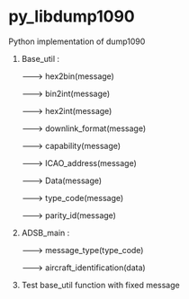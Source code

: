 # py_libdump1090
Python implementation of dump1090  
1) Base_util :

   ---> hex2bin(message)
   
   ---> bin2int(message)
   
   ---> hex2int(message)
   
   ---> downlink_format(message)
   
   ---> capability(message)
   
   ---> ICAO_address(message)
   
   ---> Data(message)
   
   ---> type_code(message)
   
   ---> parity_id(message)
   
2) ADSB_main :
   
   ---> message_type(type_code)
   
   ---> aircraft_identification(data)
   
3) Test base_util function with fixed message   

